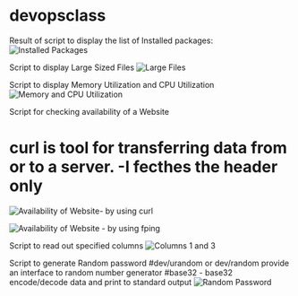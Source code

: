 # devopsclass

Result of script to display the list of Installed packages: 
![Installed Packages](https://github.com/NavreetK/devopsclass/blob/main/photos/InstalledPack.png)

Script to display Large Sized Files
![Large Files](https://github.com/NavreetK/devopsclass/blob/main/photos/LargeFiles.png)

Script to display Memory Utilization and CPU Utilization
![Memory and CPU Utilization](https://github.com/NavreetK/devopsclass/blob/main/photos/CPU_Memory_Usage.png)

Script for checking availability of a Website
# curl is tool for transferring data from or to a server. -I fecthes the header only
![Availability of Website- by using curl](https://github.com/NavreetK/devopsclass/blob/main/photos/url.png)

![Availability of Website - by using fping](https://github.com/NavreetK/devopsclass/blob/main/photos/fping.png)

Script to read out specified columns 
![Columns 1 and 3](https://github.com/NavreetK/devopsclass/blob/main/photos/Columns.png)

Script to generate Random password
#dev/urandom or dev/random provide an interface to random number generator
#base32 - base32 encode/decode data and print to standard output
![Random Password](https://github.com/NavreetK/devopsclass/blob/main/photos/Password.png)


